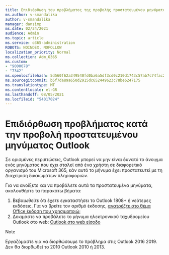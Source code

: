 ```yaml
---
title: Επιδιόρθωση του προβλήματος της προβολής προστατευμένου μηνύματος Outlook
ms.author: v-smandalika
author: v-smandalika
manager: dansimp
ms.date: 02/24/2021
audience: Admin
ms.topic: article
ms.service: o365-administration
ROBOTS: NOINDEX, NOFOLLOW
localization_priority: Normal
ms.collection: Adm_O365
ms.custom:
- "9000078"
- "7342"
ms.openlocfilehash: 5d560f62a349540fd0ba6a5df3cd0c210d1743c57ab7c74fac2967a90be23c80
ms.sourcegitcommit: b5f7da89a650d2915dc652449623c78be6247175
ms.translationtype: MT
ms.contentlocale: el-GR
ms.lasthandoff: 08/05/2021
ms.locfileid: "54017024"
---
```

# <a name="fix-problem-viewing-protected-message-in-outlook"></a>Επιδιόρθωση προβλήματος κατά την προβολή προστατευμένου μηνύματος Outlook

Σε ορισμένες περιπτώσεις, Outlook μπορεί να μην είναι δυνατό το άνοιγμα ενός μηνύματος που έχει σταλεί από ένα χρήστη σε διαφορετικό οργανισμό του Microsoft 365, εάν αυτό το μήνυμα έχει προστατευτεί με τη Διαχείριση δικαιωμάτων πληροφοριών.

Για να ανοίξετε και να προβάλετε αυτά τα προστατευμένα μηνύματα, ακολουθήστε τα παρακάτω βήματα:

1. Βεβαιωθείτε ότι έχετε εγκαταστήσει το Outlook 1808+ ή νεότερες εκδόσεις. Για να βρείτε τον αριθμό έκδοσης, [ανατρέξτε στο θέμα Office έκδοση που χρησιμοποιώ;](https://support.microsoft.com/office/about-office-what-version-of-office-am-i-using-932788b8-a3ce-44bf-bb09-e334518b8b19)
2. Δοκιμάστε να προβάλετε το μήνυμα ηλεκτρονικού ταχυδρομείου Outlook στο web: [Outlook στο web είσοδο](https://outlook.office365.com/mail/inbox)

> [!NOTE]
> Εργαζόμαστε για να διορθώσουμε το πρόβλημα στις Outlook 2016 2019. Δεν θα διορθωθεί το 2010 Outlook 2010 ή 2013.
